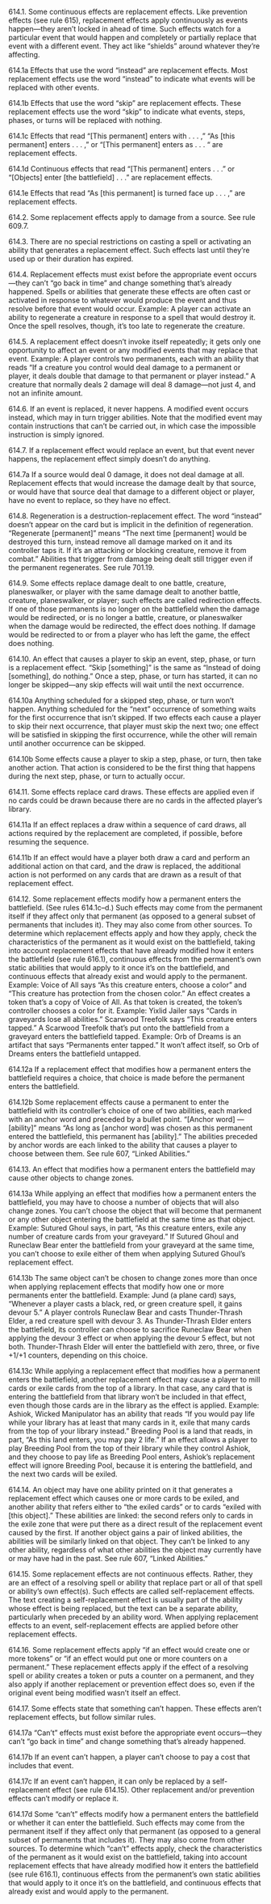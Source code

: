 614.1. Some continuous effects are replacement effects. Like prevention effects (see rule 615), replacement effects apply continuously as events happen—they aren’t locked in ahead of time. Such effects watch for a particular event that would happen and completely or partially replace that event with a different event. They act like “shields” around whatever they’re affecting.

614.1a Effects that use the word “instead” are replacement effects. Most replacement effects use the word “instead” to indicate what events will be replaced with other events.

614.1b Effects that use the word “skip” are replacement effects. These replacement effects use the word “skip” to indicate what events, steps, phases, or turns will be replaced with nothing.

614.1c Effects that read “[This permanent] enters with . . . ,” “As [this permanent] enters . . . ,” or “[This permanent] enters as . . . “ are replacement effects.

614.1d Continuous effects that read “[This permanent] enters . . .” or “[Objects] enter [the battlefield] . . .” are replacement effects.

614.1e Effects that read “As [this permanent] is turned face up . . . ,” are replacement effects.

614.2. Some replacement effects apply to damage from a source. See rule 609.7.

614.3. There are no special restrictions on casting a spell or activating an ability that generates a replacement effect. Such effects last until they’re used up or their duration has expired.

614.4. Replacement effects must exist before the appropriate event occurs—they can’t “go back in time” and change something that’s already happened. Spells or abilities that generate these effects are often cast or activated in response to whatever would produce the event and thus resolve before that event would occur.
Example: A player can activate an ability to regenerate a creature in response to a spell that would destroy it. Once the spell resolves, though, it’s too late to regenerate the creature.

614.5. A replacement effect doesn’t invoke itself repeatedly; it gets only one opportunity to affect an event or any modified events that may replace that event.
Example: A player controls two permanents, each with an ability that reads “If a creature you control would deal damage to a permanent or player, it deals double that damage to that permanent or player instead.” A creature that normally deals 2 damage will deal 8 damage—not just 4, and not an infinite amount.

614.6. If an event is replaced, it never happens. A modified event occurs instead, which may in turn trigger abilities. Note that the modified event may contain instructions that can’t be carried out, in which case the impossible instruction is simply ignored.

614.7. If a replacement effect would replace an event, but that event never happens, the replacement effect simply doesn’t do anything.

614.7a If a source would deal 0 damage, it does not deal damage at all. Replacement effects that would increase the damage dealt by that source, or would have that source deal that damage to a different object or player, have no event to replace, so they have no effect.

614.8. Regeneration is a destruction-replacement effect. The word “instead” doesn’t appear on the card but is implicit in the definition of regeneration. “Regenerate [permanent]” means “The next time [permanent] would be destroyed this turn, instead remove all damage marked on it and its controller taps it. If it’s an attacking or blocking creature, remove it from combat.” Abilities that trigger from damage being dealt still trigger even if the permanent regenerates. See rule 701.19.

614.9. Some effects replace damage dealt to one battle, creature, planeswalker, or player with the same damage dealt to another battle, creature, planeswalker, or player; such effects are called redirection effects. If one of those permanents is no longer on the battlefield when the damage would be redirected, or is no longer a battle, creature, or planeswalker when the damage would be redirected, the effect does nothing. If damage would be redirected to or from a player who has left the game, the effect does nothing.

614.10. An effect that causes a player to skip an event, step, phase, or turn is a replacement effect. “Skip [something]” is the same as “Instead of doing [something], do nothing.” Once a step, phase, or turn has started, it can no longer be skipped—any skip effects will wait until the next occurrence.

614.10a Anything scheduled for a skipped step, phase, or turn won’t happen. Anything scheduled for the “next” occurrence of something waits for the first occurrence that isn’t skipped. If two effects each cause a player to skip their next occurrence, that player must skip the next two; one effect will be satisfied in skipping the first occurrence, while the other will remain until another occurrence can be skipped.

614.10b Some effects cause a player to skip a step, phase, or turn, then take another action. That action is considered to be the first thing that happens during the next step, phase, or turn to actually occur.

614.11. Some effects replace card draws. These effects are applied even if no cards could be drawn because there are no cards in the affected player’s library.

614.11a If an effect replaces a draw within a sequence of card draws, all actions required by the replacement are completed, if possible, before resuming the sequence.

614.11b If an effect would have a player both draw a card and perform an additional action on that card, and the draw is replaced, the additional action is not performed on any cards that are drawn as a result of that replacement effect.

614.12. Some replacement effects modify how a permanent enters the battlefield. (See rules 614.1c–d.) Such effects may come from the permanent itself if they affect only that permanent (as opposed to a general subset of permanents that includes it). They may also come from other sources. To determine which replacement effects apply and how they apply, check the characteristics of the permanent as it would exist on the battlefield, taking into account replacement effects that have already modified how it enters the battlefield (see rule 616.1), continuous effects from the permanent’s own static abilities that would apply to it once it’s on the battlefield, and continuous effects that already exist and would apply to the permanent.
Example: Voice of All says “As this creature enters, choose a color” and “This creature has protection from the chosen color.” An effect creates a token that’s a copy of Voice of All. As that token is created, the token’s controller chooses a color for it.
Example: Yixlid Jailer says “Cards in graveyards lose all abilities.” Scarwood Treefolk says “This creature enters tapped.” A Scarwood Treefolk that’s put onto the battlefield from a graveyard enters the battlefield tapped.
Example: Orb of Dreams is an artifact that says “Permanents enter tapped.” It won’t affect itself, so Orb of Dreams enters the battlefield untapped.

614.12a If a replacement effect that modifies how a permanent enters the battlefield requires a choice, that choice is made before the permanent enters the battlefield.

614.12b Some replacement effects cause a permanent to enter the battlefield with its controller’s choice of one of two abilities, each marked with an anchor word and preceded by a bullet point. “[Anchor word] — [ability]” means “As long as [anchor word] was chosen as this permanent entered the battlefield, this permanent has [ability].” The abilities preceded by anchor words are each linked to the ability that causes a player to choose between them. See rule 607, “Linked Abilities.”

614.13. An effect that modifies how a permanent enters the battlefield may cause other objects to change zones.

614.13a While applying an effect that modifies how a permanent enters the battlefield, you may have to choose a number of objects that will also change zones. You can’t choose the object that will become that permanent or any other object entering the battlefield at the same time as that object.
Example: Sutured Ghoul says, in part, “As this creature enters, exile any number of creature cards from your graveyard.” If Sutured Ghoul and Runeclaw Bear enter the battlefield from your graveyard at the same time, you can’t choose to exile either of them when applying Sutured Ghoul’s replacement effect.

614.13b The same object can’t be chosen to change zones more than once when applying replacement effects that modify how one or more permanents enter the battlefield.
Example: Jund (a plane card) says, “Whenever a player casts a black, red, or green creature spell, it gains devour 5.” A player controls Runeclaw Bear and casts Thunder-Thrash Elder, a red creature spell with devour 3. As Thunder-Thrash Elder enters the battlefield, its controller can choose to sacrifice Runeclaw Bear when applying the devour 3 effect or when applying the devour 5 effect, but not both. Thunder-Thrash Elder will enter the battlefield with zero, three, or five +1/+1 counters, depending on this choice.

614.13c While applying a replacement effect that modifies how a permanent enters the battlefield, another replacement effect may cause a player to mill cards or exile cards from the top of a library. In that case, any card that is entering the battlefield from that library won’t be included in that effect, even though those cards are in the library as the effect is applied.
Example: Ashiok, Wicked Manipulator has an ability that reads “If you would pay life while your library has at least that many cards in it, exile that many cards from the top of your library instead.” Breeding Pool is a land that reads, in part, “As this land enters, you may pay 2 life.” If an effect allows a player to play Breeding Pool from the top of their library while they control Ashiok, and they choose to pay life as Breeding Pool enters, Ashiok’s replacement effect will ignore Breeding Pool, because it is entering the battlefield, and the next two cards will be exiled.

614.14. An object may have one ability printed on it that generates a replacement effect which causes one or more cards to be exiled, and another ability that refers either to “the exiled cards” or to cards “exiled with [this object].” These abilities are linked: the second refers only to cards in the exile zone that were put there as a direct result of the replacement event caused by the first. If another object gains a pair of linked abilities, the abilities will be similarly linked on that object. They can’t be linked to any other ability, regardless of what other abilities the object may currently have or may have had in the past. See rule 607, “Linked Abilities.”

614.15. Some replacement effects are not continuous effects. Rather, they are an effect of a resolving spell or ability that replace part or all of that spell or ability’s own effect(s). Such effects are called self-replacement effects. The text creating a self-replacement effect is usually part of the ability whose effect is being replaced, but the text can be a separate ability, particularly when preceded by an ability word. When applying replacement effects to an event, self-replacement effects are applied before other replacement effects.

614.16. Some replacement effects apply “if an effect would create one or more tokens” or “if an effect would put one or more counters on a permanent.” These replacement effects apply if the effect of a resolving spell or ability creates a token or puts a counter on a permanent, and they also apply if another replacement or prevention effect does so, even if the original event being modified wasn’t itself an effect. 

614.17. Some effects state that something can’t happen. These effects aren’t replacement effects, but follow similar rules.

614.17a “Can’t” effects must exist before the appropriate event occurs—they can’t “go back in time” and change something that’s already happened.

614.17b If an event can’t happen, a player can’t choose to pay a cost that includes that event.

614.17c If an event can’t happen, it can only be replaced by a self-replacement effect (see rule 614.15). Other replacement and/or prevention effects can’t modify or replace it.

614.17d Some “can’t” effects modify how a permanent enters the battlefield or whether it can enter the battlefield. Such effects may come from the permanent itself if they affect only that permanent (as opposed to a general subset of permanents that includes it). They may also come from other sources. To determine which “can’t” effects apply, check the characteristics of the permanent as it would exist on the battlefield, taking into account replacement effects that have already modified how it enters the battlefield (see rule 616.1), continuous effects from the permanent’s own static abilities that would apply to it once it’s on the battlefield, and continuous effects that already exist and would apply to the permanent.